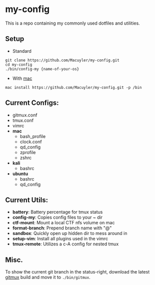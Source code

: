 # my-config
This is a repo containing my commonly used dotfiles and utilities.

## Setup
 - Standard
```
git clone https://github.com/Macuyler/my-config.git
cd my-config
./bin/config-my {name-of-your-os}
```
 - With [mac](https://github.com/Macuyler/mac)
```
mac install https://github.com/Macuyler/my-config.git -p /bin
```

## Current Configs:
 - gitmux.conf
 - tmux.conf
 - vimrc
 - **mac**
   - bash_profile
   - clock.conf
   - qd_config
   - zprofile
   - zshrc
 - **kali**
   - bashrc
 - **ubuntu**
   - bashrc
   - qd_config
   
## Current Utils:
 - **battery**: Battery percentage for tmux status
 - **config-my**: Copies config files to your ~ dir
 - **ctf-mount**: Mount a local CTF nfs volume on mac
 - **format-branch**: Prepend branch name with "@"
 - **sandbox**: Quickly open up hidden dir to mess around in
 - **setup-vim**: Install all plugins used in the vimrc
 - **tmux-remote**: Utilizes a c-A config for nested tmux

## Misc.
To show the current git branch in the status-right, download the latest [gitmux](https://github.com/arl/gitmux/releases) build and move it to `./bin/gitmux`.

